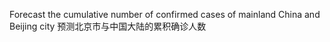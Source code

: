 
Forecast the cumulative number of confirmed cases of mainland China and Beijing city
预测北京市与中国大陆的累积确诊人数
